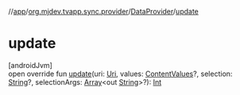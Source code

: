 //[app](../../../index.md)/[org.mjdev.tvapp.sync.provider](../index.md)/[DataProvider](index.md)/[update](update.md)

# update

[androidJvm]\
open override fun [update](update.md)(uri: [Uri](https://developer.android.com/reference/kotlin/android/net/Uri.html), values: [ContentValues](https://developer.android.com/reference/kotlin/android/content/ContentValues.html)?, selection: [String](https://kotlinlang.org/api/latest/jvm/stdlib/kotlin/-string/index.html)?, selectionArgs: [Array](https://kotlinlang.org/api/latest/jvm/stdlib/kotlin/-array/index.html)&lt;out [String](https://kotlinlang.org/api/latest/jvm/stdlib/kotlin/-string/index.html)&gt;?): [Int](https://kotlinlang.org/api/latest/jvm/stdlib/kotlin/-int/index.html)

